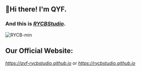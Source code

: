 ## 👋Hi there! I'm QYF.
### And this is [<u>_RYCBStudio_</u>](https://github.com/RYCBStudio).
![RYCB-min](https://user-images.githubusercontent.com/74858895/185062657-b83926f4-502b-4db5-aa14-f7bed403108a.png)
## Our Official Website:
_https://qyf-rycbstudio.github.io_ or
_https://rycbstudio.github.io_
